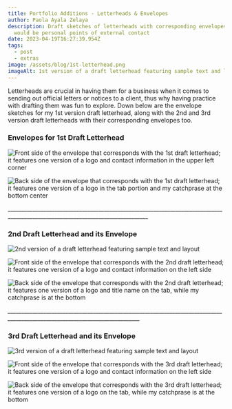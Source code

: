 ```yaml
---
title: Portfolio Additions - Letterheads & Envelopes
author: Paola Ayala Zelaya
description: Draft sketches of letterheads with corresponding envelopes that
  would be personal points of external contact
date: 2023-04-19T16:27:39.954Z
tags:
  - post
  - extras
image: /assets/blog/1st-letterhead.png
imageAlt: 1st version of a draft letterhead featuring sample text and layout
---
```

L﻿etterheads are crucial in having them for a business when it comes to sending out official letters or notices to a client, thus why having practice with drafting them was fun to explore. Down below are the envelope sketches for my 1st version draft letterhead, along with the 2nd and 3rd version draft letterheads with their corresponding envelopes too. 

### E﻿nvelopes for 1st Draft Letterhead

![Front side of the envelope that corresponds with the 1st draft letterhead; it features one version of a logo and contact information in the upper left corner](/assets/blog/front-envelope-1.png "Front side of Envelope 1 ")

![Back side of the envelope that corresponds with the 1st draft letterhead; it features one version of a logo in the tab portion and my catchprase at the bottom center](/assets/blog/back-envelope-1.png "Back side of Envelope 1")

_﻿\_\_\_\_\_\_\_\_\_\_\_\_\_\_\_\_\_\_\_\_\_\_\_\_\_\_\_\_\_\_\_\_\_\_\_\_\_\_\_\_\_\_\_\_\_\_\_\_\_\_\_\_\_\_\_\_\_\_\_\_\_\_\_\_\_\_\_\_\_\_\_\_\_\_\_\_\_\_\_\_\_\_\_\_\_\_\_\_\_\_\_\_\_\_\_\_\_\_\_\_\_\_\_\_\_\_\_\_\_\_\_\_\_\_\_\_\_\_\_\_\_\_\_\_\_\_\_\_

### 2nd Draft Letterhead and its Envelope

![2nd version of a draft letterhead featuring sample text and layout](/assets/blog/2nd-letterhead.png "2nd version of Draft Letterhead ")

![Front side of the envelope that corresponds with the 2nd draft letterhead; it features one version of a logo and contact information on the left side](/assets/blog/front-envelope-2.png "Front side of Envelope 2")

![Back side of the envelope that corresponds with the 2nd draft letterhead; it features one version of a logo and title name on the tab, while my catchprase is at the bottom](/assets/blog/back-envelope-2.png "Back side of Envelope 2")

_﻿\_\_\_\_\_\_\_\_\_\_\_\_\_\_\_\_\_\_\_\_\_\_\_\_\_\_\_\_\_\_\_\_\_\_\_\_\_\_\_\_\_\_\_\_\_\_\_\_\_\_\_\_\_\_\_\_\_\_\_\_\_\_\_\_\_\_\_\_\_\_\_\_\_\_\_\_\_\_\_\_\_\_\_\_\_\_\_\_\_\_\_\_\_\_\_\_\_\_\_\_\_\_\_\_\_\_\_\_\_\_\_\_\_\_\_\_\_\_\_\_\_\_\_\_\_\__

### 3﻿rd Draft Letterhead and its Envelope

![3rd version of a draft letterhead featuring sample text and layout](/assets/blog/3rd-letterhead.png "3rd version of Draft Letterhead")

![Front side of the envelope that corresponds with the 3rd draft letterhead; it features one version of a logo and contact information on the left side](/assets/blog/front-envelope-3.png "Front side of Envelope 3")

![Back side of the envelope that corresponds with the 3rd draft letterhead; it features one version of a logo on the tab, while my catchprase is at the bottom](/assets/blog/back-envelope-3.png "Back side of Envelope 3")